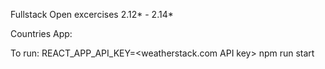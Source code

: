 Fullstack Open excercises 2.12* - 2.14*

Countries App:

To run:
REACT_APP_API_KEY=<weatherstack.com API key> npm run start
